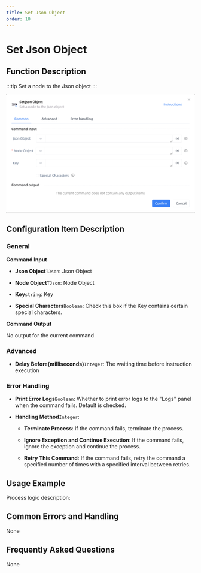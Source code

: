 ```yaml
---
title: Set Json Object
order: 10
---
```


# Set Json Object

## Function Description

:::tip 
Set a node to the Json object
:::

![Set Json Object](../../../assets/Set%20Json%20Object_command.png)

## Configuration Item Description

### General

**Command Input**

- **Json Object**`TJson`: Json Object

- **Node Object**`TJson`: Node Object

- **Key**`string`: Key

- **Special Characters**`Boolean`: Check this box if the Key contains certain special characters.


**Command Output**

No output for the current command

### Advanced

- **Delay Before(milliseconds)**`Integer`: The waiting time before instruction execution

### Error Handling

- **Print Error Logs**`Boolean`: Whether to print error logs to the "Logs" panel when the command fails. Default is checked. 

- **Handling Method**`Integer`:

    - **Terminate Process**: If the command fails, terminate the process.

    - **Ignore Exception and Continue Execution**: If the command fails, ignore the exception and continue the process.

    - **Retry This Command**: If the command fails, retry the command a specified number of times with a specified interval between retries.

## Usage Example

Process logic description:

## Common Errors and Handling

None

## Frequently Asked Questions

None

